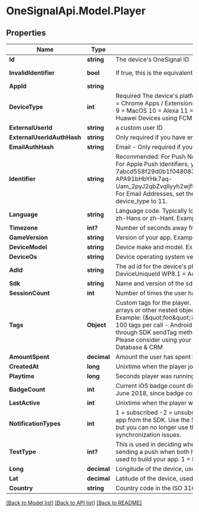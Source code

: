 # OneSignalApi.Model.Player

## Properties

Name | Type | Description | Notes
------------ | ------------- | ------------- | -------------
**Id** | **string** | The device&#39;s OneSignal ID | [readonly] 
**InvalidIdentifier** | **bool** | If true, this is the equivalent of a user being Unsubscribed | [optional] [readonly] 
**AppId** | **string** |  | [optional] 
**DeviceType** | **int** | Required The device&#39;s platform:   0 &#x3D; iOS   1 &#x3D; Android   2 &#x3D; Amazon   3 &#x3D; WindowsPhone (MPNS)   4 &#x3D; Chrome Apps / Extensions   5 &#x3D; Chrome Web Push   6 &#x3D; Windows (WNS)   7 &#x3D; Safari   8 &#x3D; Firefox   9 &#x3D; MacOS   10 &#x3D; Alexa   11 &#x3D; Email   13 &#x3D; For Huawei App Gallery Builds SDK Setup. Not for Huawei Devices using FCM   14 &#x3D; SMS  | 
**ExternalUserId** | **string** | a custom user ID | [optional] 
**ExternalUserIdAuthHash** | **string** | Only required if you have enabled Identity Verification and device_type is NOT 11 email. | [optional] 
**EmailAuthHash** | **string** | Email - Only required if you have enabled Identity Verification and device_type is email (11). | [optional] 
**Identifier** | **string** | Recommended: For Push Notifications, this is the Push Token Identifier from Google or Apple. For Apple Push identifiers, you must strip all non alphanumeric characters. Examples: iOS: 7abcd558f29d0b1f048083e2834ad8ea4b3d87d8ad9c088b33c132706ff445f0 Android: APA91bHbYHk7aq-Uam_2pyJ2qbZvqllyyh2wjfPRaw5gLEX2SUlQBRvOc6sck1sa7H7nGeLNlDco8lXj83HWWwzV... For Email Addresses, set the full email address email@email.com and make sure to set device_type to 11.  | [optional] 
**Language** | **string** | Language code. Typically lower case two letters, except for Chinese where it must be one of zh-Hans or zh-Hant. Example: en  | [optional] 
**Timezone** | **int?** | Number of seconds away from UTC. Example: -28800  | [optional] 
**GameVersion** | **string** | Version of your app. Example: 1.1  | [optional] 
**DeviceModel** | **string** | Device make and model. Example: iPhone5,1  | [optional] 
**DeviceOs** | **string** | Device operating system version. Example: 7.0.4  | [optional] 
**AdId** | **string** | The ad id for the device&#39;s platform: Android &#x3D; Advertising Id iOS &#x3D; identifierForVendor WP8.0 &#x3D; DeviceUniqueId WP8.1 &#x3D; AdvertisingId  | [optional] 
**Sdk** | **string** | Name and version of the sdk/plugin that&#39;s calling this API method (if any) | [optional] 
**SessionCount** | **int** | Number of times the user has played the game, defaults to 1 | [optional] 
**Tags** | **Object** | Custom tags for the player. Only support string and integer key value pairs. Does not support arrays or other nested objects. Setting a tag value to null or an empty string will remove the tag. Example: {\&quot;foo\&quot;:\&quot;bar\&quot;,\&quot;this\&quot;:\&quot;that\&quot;} Limitations: - 100 tags per call - Android SDK users: tags cannot be removed or changed via API if set through SDK sendTag methods. Recommended to only tag devices with 1 kilobyte of data Please consider using your own Database to save more than 1 kilobyte of data. See: Internal Database &amp; CRM  | [optional] 
**AmountSpent** | **decimal** | Amount the user has spent in USD, up to two decimal places | [optional] 
**CreatedAt** | **long** | Unixtime when the player joined the game | [optional] 
**Playtime** | **long** | Seconds player was running your app. | [optional] 
**BadgeCount** | **int** | Current iOS badge count displayed on the app icon NOTE: Not supported for apps created after June 2018, since badge count for apps created after this date are handled on the client.  | [optional] 
**LastActive** | **int** | Unixtime when the player was last active | [optional] 
**NotificationTypes** | **int** | 1 &#x3D; subscribed -2 &#x3D; unsubscribed iOS - These values are set each time the user opens the app from the SDK. Use the SDK function set Subscription instead. Android - You may set this but you can no longer use the SDK method setSubscription later in your app as it will create synchronization issues.  | [optional] 
**TestType** | **int?** | This is used in deciding whether to use your iOS Sandbox or Production push certificate when sending a push when both have been uploaded. Set to the iOS provisioning profile that was used to build your app. 1 &#x3D; Development 2 &#x3D; Ad-Hoc Omit this field for App Store builds.  | [optional] 
**Long** | **decimal** | Longitude of the device, used for geotagging to segment on. | [optional] 
**Lat** | **decimal** | Latitude of the device, used for geotagging to segment on. | [optional] 
**Country** | **string** | Country code in the ISO 3166-1 Alpha 2 format | [optional] 

[[Back to Model list]](../README.md#documentation-for-models) [[Back to API list]](../README.md#documentation-for-api-endpoints) [[Back to README]](../README.md)

